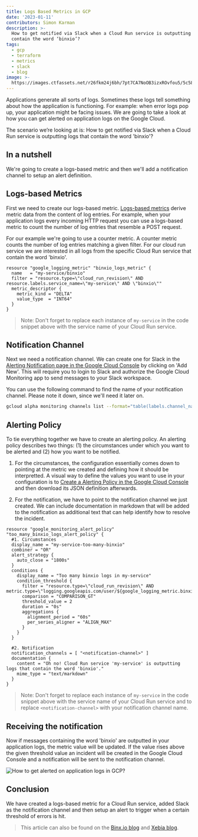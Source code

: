 ```yaml
---
title: Logs Based Metrics in GCP
date: '2023-01-11'
contributors: Simon Karman
description: >-
  How to get notified via Slack when a Cloud Run service is outputting logs that
  contain the word ‘binxio’?
tags:
  - gcp
  - terraform
  - metrics
  - slack
  - blog
image: >-
  https://images.ctfassets.net/r26fkm24j6bh/7pt7CA7NoOB3izxROvfou5/5c58ef247d88bf6ae7efef82dbcfeb41/how-to-get-alerted-on-application-logs-in-gcp-notification-1.png
---
```


Applications generate all sorts of logs. Sometimes these logs tell something about how the application is functioning. For example: when error logs pop up, your application might be facing issues. We are going to take a look at how you can get alerted on application logs on the Google Cloud.

The scenario we’re looking at is: How to get notified via Slack when a Cloud Run service is outputting logs that contain the word 'binxio'?

## In a nutshell
We're going to create a logs-based metric and then we'll add a notification channel to setup an alert definition.

## Logs-based Metrics
First we need to create our logs-based metric. [Logs-based metrics](https://cloud.google.com/logging/docs/logs-based-metrics) derive metric data from the content of log entries. For example, when your application logs every incoming HTTP request you can use a logs-based metric to count the number of log entries that resemble a POST request.

For our example we're going to use a counter metric. A counter metric counts the number of log entries matching a given filter. For our cloud run service we are interested in all logs from the specific Cloud Run service that contain the word 'binxio'.

```hcl
resource "google_logging_metric" "binxio_logs_metric" {
  name   = "my-service/binxio"
  filter = "resource.type=\"cloud_run_revision\" AND resource.labels.service_name=\"my-service\" AND \"binxio\""
  metric_descriptor {
    metric_kind = "DELTA"
    value_type  = "INT64"
  }
}
```

> Note: Don't forget to replace each instance of `my-service` in the code snippet above with the service name of your Cloud Run service.

## Notification Channel
Next we need a notification channel. We can create one for Slack in the [Alerting Notification page in the Google Cloud Console](https://console.cloud.google.com/monitoring/alerting/notifications) by clicking on 'Add New'. This will require you to login to Slack and authorize the Google Cloud Monitoring app to send messages to your Slack workspace.

You can use the following command to find the name of your notification channel. Please note it down, since we'll need it later on.

```bash
gcloud alpha monitoring channels list --format="table(labels.channel_name,name)"
```

## Alerting Policy
To tie everything together we have to create an alerting policy. An alerting policy describes two things: (1) the circumstances under which you want to be alerted and (2) how you want to be notified.

1. For the circumstances, the configuration essentially comes down to pointing at the metric we created and defining how it should be interpretted. A visual way to define the values you want to use in your configuration is to [Create a Alerting Policy in the Google Cloud Console](https://console.cloud.google.com/monitoring/alerting/policies/create) and then download its JSON definition afterwards.

2. For the notification, we have to point to the notification channel we just created. We can include documentation in markdown that will be added to the notification as additional text that can help identify how to resolve the incident.

```hcl
resource "google_monitoring_alert_policy" "too_many_binxio_logs_alert_policy" {
  #1. Circumstances
  display_name = "my-service-too-many-binxio"
  combiner = "OR"
  alert_strategy {
    auto_close = "1800s"
  }
  conditions {
    display_name = "Too many binxio logs in my-service"
    condition_threshold {
      filter = "resource.type=\"cloud_run_revision\" AND metric.type=\"logging.googleapis.com/user/${google_logging_metric.binxio_logs_metric.name}\""
      comparison = "COMPARISON_GT"
      threshold_value = 2
      duration = "0s"
      aggregations {
        alignment_period = "60s"
        per_series_aligner = "ALIGN_MAX"
      }
    }
  }

  #2. Notification
  notification_channels = [ "<notification-channel>" ]
  documentation {
    content = "Oh no! Cloud Run service 'my-service' is outputting logs that contain the word 'binxio'."
    mime_type = "text/markdown"
  }
}
```

> Note: Don't forget to replace each instance of `my-service` in the code snippet above with the service name of your Cloud Run service and to replace `<notification-channel>` with your notification channel name.

## Receiving the notification
Now if messages containing the word 'binxio' are outputted in your application logs, the metric value will be updated. If the value rises above the given threshold value an incident will be created in the Google Cloud Console and a notification will be sent to the notification channel.

![How to get alerted on application logs in GCP?](//images.ctfassets.net/r26fkm24j6bh/7pt7CA7NoOB3izxROvfou5/5c58ef247d88bf6ae7efef82dbcfeb41/how-to-get-alerted-on-application-logs-in-gcp-notification-1.png)

## Conclusion
We have created a logs-based metric for a Cloud Run service, added Slack as the notification channel and then setup an alert to trigger when a certain threshold of errors is hit.

> This article can also be found on the [Binx.io blog](https://binx.io/2023/01/11/how-to-get-alerted-on-application-logs-in-gcp/) and [Xebia blog](https://xebia.com/blog/how-to-get-alerted-on-application-logs-in-gcp/).